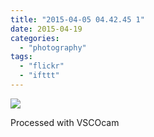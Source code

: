 ```yaml
---
title: "2015-04-05 04.42.45 1"
date: 2015-04-19
categories: 
  - "photography"
tags: 
  - "flickr"
  - "ifttt"
---
```


![](https://farm9.staticflickr.com/8813/17012120308_439dca9068_b.jpg)  

Processed with VSCOcam
